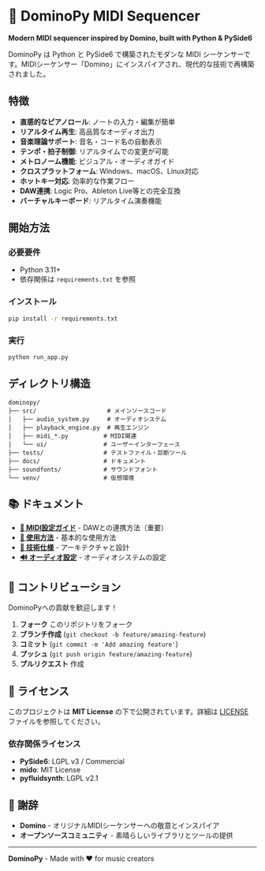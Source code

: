 # 🎹 DominoPy MIDI Sequencer

**Modern MIDI sequencer inspired by Domino, built with Python & PySide6**

DominoPy は Python と PySide6 で構築されたモダンな MIDI シーケンサーです。MIDIシーケンサー「Domino」にインスパイアされ、現代的な技術で再構築されました。

## 特徴

- **直感的なピアノロール**: ノートの入力・編集が簡単
- **リアルタイム再生**: 高品質なオーディオ出力
- **音楽理論サポート**: 音名・コード名の自動表示
- **テンポ・拍子制御**: リアルタイムでの変更が可能
- **メトロノーム機能**: ビジュアル・オーディオガイド
- **クロスプラットフォーム**: Windows、macOS、Linux対応
- **ホットキー対応**: 効率的な作業フロー
- **DAW連携**: Logic Pro、Ableton Live等との完全互換
- **バーチャルキーボード**: リアルタイム演奏機能

## 開始方法

### 必要要件
- Python 3.11+
- 依存関係は `requirements.txt` を参照

### インストール
```bash
pip install -r requirements.txt
```

### 実行
```bash
python run_app.py
```

## ディレクトリ構造

```
dominopy/
├── src/                    # メインソースコード
│   ├── audio_system.py     # オーディオシステム
│   ├── playback_engine.py  # 再生エンジン
│   ├── midi_*.py          # MIDI関連
│   └── ui/                # ユーザーインターフェース
├── tests/                 # テストファイル・診断ツール
├── docs/                  # ドキュメント
├── soundfonts/            # サウンドフォント
└── venv/                  # 仮想環境
```

## 📚 ドキュメント

- **[🎵 MIDI設定ガイド](docs/MIDI_SETUP.md)** - DAWとの連携方法（重要）
- **[📖 使用方法](docs/USAGE_GUIDE.md)** - 基本的な使用方法
- **[🔧 技術仕様](docs/TECHNICAL_SPEC.md)** - アーキテクチャと設計  
- **[🔊 オーディオ設定](docs/AUDIO_SETUP.md)** - オーディオシステムの設定

## 🤝 コントリビューション

DominoPyへの貢献を歓迎します！

1. **フォーク** このリポジトリをフォーク
2. **ブランチ作成** (`git checkout -b feature/amazing-feature`)
3. **コミット** (`git commit -m 'Add amazing feature'`)
4. **プッシュ** (`git push origin feature/amazing-feature`)
5. **プルリクエスト** 作成

## 📝 ライセンス

このプロジェクトは **MIT License** の下で公開されています。詳細は [LICENSE](LICENSE) ファイルを参照してください。

### 依存関係ライセンス
- **PySide6**: LGPL v3 / Commercial
- **mido**: MIT License
- **pyfluidsynth**: LGPL v2.1

## 🙏 謝辞

- **Domino** - オリジナルMIDIシーケンサーへの敬意とインスパイア
- **オープンソースコミュニティ** - 素晴らしいライブラリとツールの提供

---

**DominoPy** - Made with ❤️ for music creators